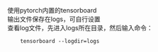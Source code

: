 ﻿使用pytorch内置的tensorboard  
输出文件保存在logs，可自行设置  
查看log文件，先进入logs所在目录，然后输入命令：  
```
    tensorboard --logdir=logs
```